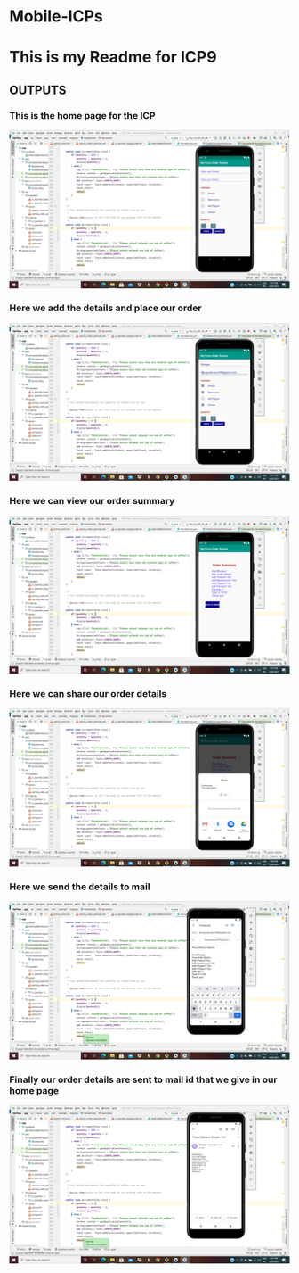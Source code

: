 # Mobile-ICPs

# This is my Readme for ICP9
## OUTPUTS

### This is the home page for the ICP
![Output 1](https://github.com/Bhargav-Davuluri/Mobile-ICPs/blob/master/Documentation/Screenshot%20(25).png)

### Here we add the details and place our order

![Output 2](https://github.com/Bhargav-Davuluri/Mobile-ICPs/blob/master/Documentation/Screenshot%20(26).png)

### Here we can view our order summary

![Output 3](https://github.com/Bhargav-Davuluri/Mobile-ICPs/blob/master/Documentation/Screenshot%20(27).png)

### Here we can share our order details

![Output 4](https://github.com/Bhargav-Davuluri/Mobile-ICPs/blob/master/Documentation/Screenshot%20(28).png)

### Here we send the details to mail

![Output 5](https://github.com/Bhargav-Davuluri/Mobile-ICPs/blob/master/Documentation/Screenshot%20(29).png)

### Finally our order details are sent to mail id that we give in our home page

![Output 6](https://github.com/Bhargav-Davuluri/Mobile-ICPs/blob/master/Documentation/Screenshot%20(30).png)

